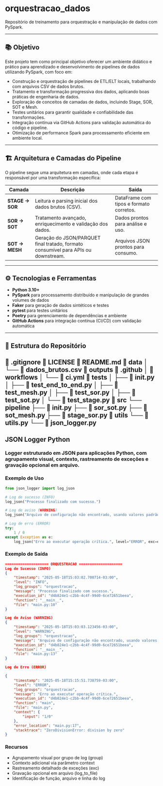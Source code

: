 # orquestracao_dados

Repositório de treinamento para orquestração e manipulação de dados com PySpark.

---

## 📚 Objetivo

Este projeto tem como principal objetivo oferecer um ambiente didático e prático para aprendizado e desenvolvimento de pipelines de dados utilizando PySpark, com foco em:

- Construção e orquestração de pipelines de ETL/ELT locais, trabalhando com arquivos CSV de dados brutos.
- Tratamento e transformação progressiva dos dados, aplicando boas práticas de engenharia de dados.
- Exploração de conceitos de camadas de dados, incluindo Stage, SOR, SOT e Mesh.
- Testes unitários para garantir qualidade e confiabilidade das transformações.
- Integração contínua via GitHub Actions para validação automática do código e pipeline.
- Otimização de performance Spark para processamento eficiente em ambiente local.

---

## 🏗️ Arquitetura e Camadas do Pipeline

O pipeline segue uma arquitetura em camadas, onde cada etapa é responsável por uma transformação específica:

| Camada   | Descrição                                                  | Saída                                   |
|----------|------------------------------------------------------------|-----------------------------------------|
| **STAGE -> SOR**  | Leitura e parsing inicial dos dados brutos (CSV). | DataFrame com tipos e formato corretos.|
| **SOR -> SOT**  | Tratamento avançado, enriquecimento e validação dos dados. | Dados prontos para análise e uso.       |
| **SOT -> MESH** | Geração do JSON/PARQUET final tratado, formato consumível para APIs ou downstream. | Arquivos JSON prontos para consumo.    |

---

## ⚙️ Tecnologias e Ferramentas

- **Python 3.10+**  
- **PySpark** para processamento distribuído e manipulação de grandes volumes de dados  
- **Faker** para geração de dados sintéticos e testes  
- **pytest** para testes unitários  
- **Poetry** para gerenciamento de dependências e ambiente  
- **GitHub Actions** para integração contínua (CI/CD) com validação automática  

---

## 📁 Estrutura do Repositório

📄 .gitignore
📄 LICENSE
📄 README.md
📂 data
│ └── 📄 dados_brutos.csv
📂 outputs
📂 .github
│ 📂 workflows
    │ └── 📄 ci.yml
📂 tests
│ ├── 📄 init.py
│ ├── 📄 test_end_to_end.py
│ ├── 📄 test_mesh.py
│ ├── 📄 test_sor.py
│ ├── 📄 test_sot.py
│ └── 📄 test_stage.py
📂 src
└── pipeline
├── 📄 init.py
├── 📄 sor_sot.py
├── 📄 sot_mesh.py
├── 📄 stage_sor.py
📂 utils
└── 📄 utils.py
└── 📄 json_logger.py
---

## JSON Logger Python


### Logger estruturado em JSON para aplicações Python, com agrupamento visual, contexto, rastreamento de exceções e gravação opcional em arquivo.


### Exemplo de Uso
```python
from json_logger import log_json

# Log de sucesso (INFO)
log_json("Processo finalizado com sucesso.")

# Log de aviso (WARNING)
log_json("Arquivo de configuração não encontrado, usando valores padrão.", level="WARNING")

# Log de erro (ERROR)
try:
    1 / 0
except Exception as e:
    log_json("Erro ao executar operação crítica.", level="ERROR", exc=e)
```


### Exemplo de Saída

```json
==================== ORQUESTRACAO ==================== 
Log de Sucesso (INFO)
{ 
    "timestamp": "2025-05-18T15:03:02.700714-03:00", 
    "level": "INFO", 
    "log_groups": "orquestracao", 
    "message": "Processo finalizado com sucesso.",
    "execution_id": "d4b824e1-c2bb-4c4f-99d0-6ce72651beea",
    "function": "__main__", 
    "file": "main.py:10" 
}

Log de Aviso (WARNING)
{ 
    "timestamp": "2025-05-18T15:03:03.123456-03:00",
    "level": "WARNING", 
    "log_groups": "orquestracao", 
    "message": "Arquivo de configuração não encontrado, usando valores padrão.", 
    "execution_id": "d4b824e1-c2bb-4c4f-99d0-6ce72651beea", 
    "function": "__main__", 
    "file": "main.py:13" 
}

Log de Erro (ERROR)

{
    "timestamp": "2025-05-18T15:15:51.738759-03:00",
    "level": "ERROR",
    "log_groups": "orquestracao",
    "message": "Erro ao executar operação crítica.",
    "execution_id": "d4b824e1-c2bb-4c4f-99d0-6ce72651beea",
    "function": "main",
    "file": "main.py",
    "context": {
        "input": "1/0"
    },
    "error_location": "main.py:17",
    "stacktrace": "ZeroDivisionError: division by zero"
}
```

### Recursos
- Agrupamento visual por grupo de log (group)
- Contexto adicional via parâmetro context
- Rastreamento detalhado de exceções (exc)
- Gravação opcional em arquivo (log_to_file)
- Identificação de função, arquivo e linha do log